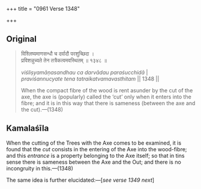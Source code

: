 +++
title = "0961 Verse 1348"

+++
## Original 
>
> विश्लिष्यमाणसन्धौ च दर्वादौ परशुच्छिदा ।  
> प्रविशन्नुच्यते तेन तत्रैकत्वमवस्थितम् ॥ १३४८ ॥ 
>
> *viśliṣyamāṇasandhau ca darvādau paraśucchidā* \|  
> *praviśannucyate tena tatraikatvamavasthitam* \|\| 1348 \|\| 
>
> When the compact fibre of the wood is rent asunder by the cut of the axe, the axe is (popularly) called the ‘cut’ only when it enters into the fibre; and it is in this way that there is sameness (between the axe and the cut).—(1348)



## Kamalaśīla

When the cutting of the Trees with the Axe comes to be examined, it is found that the *cut* consists in the entering of the Axe into the wood-fibre; and this *entrance* is a property belonging to the Axe itself; so that in tins sense there is sameness between the Axe and the Out; and there is no incongruity in this.—(1348)

The same idea is further elucidated:—[*see verse 1349 next*]


